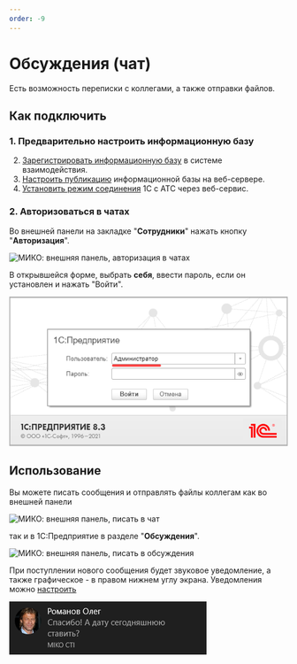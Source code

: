 ```yaml
---
order: -9
---
```


# Обсуждения (чат)
Есть возможность переписки с коллегами, а также отправки файлов.
## Как подключить
### 1. Предварительно настроить информационную базу
2. [Зарегистрировать информационную базу](https://its.1c.ru/db/v8317doc#bookmark:dev:TI000001900) в системе взаимодействия.  
3. [Настроить публикацию](~/root-guides/base-publishing) информационной базы на веб-сервере.  
4. [Установить режим соединения](~/root-guides/select-connection-mode) 1С с АТС через веб-сервис.

### 2. Авторизоваться в чатах
Во внешней панели на закладке "**Сотрудники**" нажать кнопку "**Авторизация**".

<img class="miko-shadow img-zoomable"  
    src="/assets/panel/chat/cti_chat_3.png"
    data-original="/assets/panel/chat/cti_chat_3.png"
    srcset="/assets/panel/chat/cti_chat_3_prev.png 1x, /assets/panel/chat/cti_chat_3.png 2x" 
    alt="МИКО: внешняя панель, авторизация в чатах"
/> 

В открывшейся форме, выбрать **себя**, ввести пароль, если он установлен и нажать "Войти".

<img class="miko-shadow"  
    src="/assets/panel/chat/cti_chat_4.png"
    alt="МИКО: внешняя панель, авторизация в чатах"
/> 

## Использование
Вы можете писать сообщения и отправлять файлы коллегам как во внешней панели

<img class="miko-shadow img-zoomable"  
    src="/assets/panel/chat/cti_chat_1.png"
    data-original="/assets/panel/chat/cti_chat_1.png"
    srcset="/assets/panel/chat/cti_chat_1_prev.png 1x, /assets/panel/chat/cti_chat_1.png 2x" 
    alt="МИКО: внешняя панель, писать в чат"
/> 

так и в 1С:Предприятие в разделе "**Обсуждения**".

<img class="miko-shadow img-zoomable"  
    src="/assets/panel/chat/cti_chat_6.png"
    data-original="/assets/panel/chat/cti_chat_6.png"
    srcset="/assets/panel/chat/cti_chat_6_prev.png 1x, /assets/panel/chat/cti_chat_6.png 2x" 
    alt="МИКО: внешняя панель, писать в обсуждения"
/> 

При поступлении нового сообщения будет звуковое уведомление, а также графическое - в правом нижнем углу экрана. Уведомления можно [настроить](../setup/#чаты)

<img class="miko-shadow"  
    src="/assets/panel/chat/cti_chat_5.png"
    alt="МИКО: внешняя панель, уведомление о сообщении"
/> 